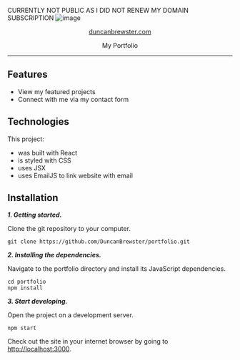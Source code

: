 CURRENTLY NOT PUBLIC AS I DID NOT RENEW MY DOMAIN SUBSCRIPTION
![image](https://user-images.githubusercontent.com/87501964/152624461-da9b948f-07f0-4b79-a479-6ef0b4017894.png)

<p align="center">
  <a href="https://duncanbrewster.com">duncanbrewster.com</a>
</p>

<p align="center">
  My Portfolio
</p>

---

## Features

- View my featured projects
- Connect with me via my contact form 

## Technologies

This project:

- was built with React
- is styled with CSS
- uses JSX
- uses EmailJS to link website with email

## Installation

**_1. Getting started._**

Clone the git repository to your computer.

```shell
git clone https://github.com/DuncanBrewster/portfolio.git
```

**_2. Installing the dependencies._**

Navigate to the portfolio directory and install its JavaScript dependencies.

```shell
cd portfolio
npm install
```

**_3. Start developing._**

Open the project on a development server.

```shell
npm start
```

Check out the site in your internet browser by going to [http://localhost:3000](http://localhost:3000).
